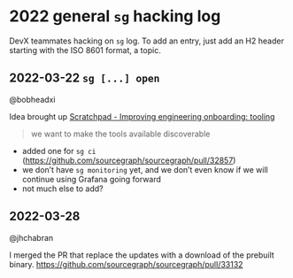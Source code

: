 # 2022 general `sg` hacking log

DevX teammates hacking on `sg` log. To add an entry, just add an H2 header starting with the ISO 8601 format, a topic.

## 2022-03-22 `sg [...] open`

@bobheadxi

Idea brought up [Scratchpad - Improving engineering onboarding: tooling](https://docs.google.com/document/d/1NS_C3te-59P149LD_rrL1zcflNqqZOoSHVJfv8oPcqY/edit)

> we want to make the tools available discoverable

- added one for `sg ci` (https://github.com/sourcegraph/sourcegraph/pull/32857)
- we don’t have `sg monitoring` yet, and we don’t even know if we will continue using Grafana going forward
- not much else to add?

## 2022-03-28

@jhchabran

I merged the PR that replace the updates with a download of the prebuilt binary. https://github.com/sourcegraph/sourcegraph/pull/33132

